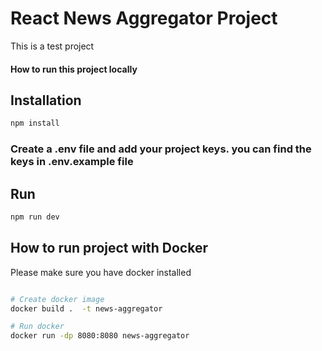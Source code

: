 # React News Aggregator Project

This is a test project 

#### How to run this project locally

## Installation

```bash
npm install
```

### Create a .env file and add your project keys. you can find the keys in .env.example file

## Run

```bash
npm run dev
```


## How to run project with Docker
Please make sure you have docker installed

```bash

# Create docker image
docker build .  -t news-aggregator

# Run docker 
docker run -dp 8080:8080 news-aggregator
